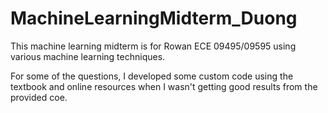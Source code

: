 # MachineLearningMidterm_Duong

This machine learning midterm is for Rowan ECE 09495/09595 using various machine learning techniques.

For some of the questions, I developed some custom code using the textbook and online resources when I wasn't getting good results from the provided coe.

